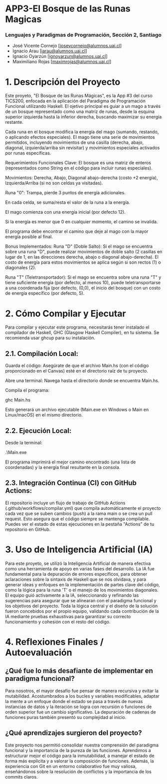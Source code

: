 # APP3-El Bosque de las Runas Magicas

### Lenguajes y Paradigmas de Programación, Sección 2, Santiago
- José Vicente Cornejo [josevcornejo@alumnos.uai.cl]
- Ignacio Arau [iarau@alumnos.uai.cl]
- Ignacio Oyarzún [ignoyarzun@alumnos.uai.cl]
- Maximiliano Rojas [maximrojas@alumnos.uai.cl]


# 1. Descripción del Proyecto
Este proyeto, "El Bosque de las Runas Mágicas", es la App #3 del curso TICS200, enfocada en la aplicación del Paradigma de Programación Funcional utilizando Haskell. El ojetivo principal es guiar a un mago a través de un bosque representado como una matríz de runas, desde la esquina superior izquierda hasta la inferior derecha, buscando maximizar su energía restante.

Cada runa en el bosque modifica la energía del mago (sumando, restando, o aplicando efectos especiales). El mago tiene una serie de movimientos permitidos, incluyendo movimientos de una casilla (derecha, abajo, diagonal, izquierda/arriba sin revisitar) y movimientos especiales activados por runas específicas.

Requerimientos Funcionales Clave:
El bosque es una matriz de enteros (representados como String en el código para incluir runas especiales).

Movimientos: Derecha, Abajo, Diagonal abajo-derecha (costo +2 energía), Izquierda/Arriba (si no son celdas ya visitadas).

Runa "0": Trampa, pierde 3 puntos de energía adicionales.

En cada celda, se suma/resta el valor de la runa a la energía.

El mago comienza con una energía inicial (por defecto 12).

Si la energía es menor que 0 en cualquier momento, el camino se invalida.

El programa debe encontrar el camino que deje al mago con la mayor energía posible al final.

Bonus Implementados:
Runa "D" (Doble Salto): Si el mago se encuentra sobre una runa "D", puede realizar movimientos de doble salto (2 casillas en lugar de 1, en las direcciones derecha, abajo o diagonal abajo-derecha). El costo de energía para estos movimientos se aplica según si son rectos (1) o diagonales (2).

Runa "T" (Teletransportador): Si el mago se encuentra sobre una runa "T" y tiene suficiente energía (por defecto, al menos 10), puede teletransportarse a una coordenada fija (por defecto, (0,0), el inicio del bosque) con un costo de energía específico (por defecto, 5).

# 2. Cómo Compilar y Ejecutar
Para compilar y ejecutar este programa, necesitarás tener instalado el compilador de Haskell, GHC (Glasgow Haskell Compiler), en tu sistema. Se recomienda usar ghcup para su instalación.

## 2.1. Compilación Local:
Guarda el código: Asegúrate de que el archivo Main.hs (con el código proporcionado en el Canvas) esté en el directorio raíz de tu proyecto.

Abre una terminal: Navega hasta el directorio donde se encuentra Main.hs.

Compila el programa:

ghc Main.hs

Esto generará un archivo ejecutable (Main.exe en Windows o Main en Linux/macOS) en el mismo directorio.

## 2.2. Ejecución Local:
Desde la terminal:

.\Main.exe

El programa imprimirá el mejor camino encontrado (una lista de coordenadas) y la energía final resultante en la consola.

## 2.3. Integración Continua (CI) con GitHub Actions:
El repositorio incluye un flujo de trabajo de GitHub Actions (.github/workflows/compilar.yml) que compila automáticamente el proyecto cada vez que se suben cambios (push) a la rama main o se crea un pull request. Esto asegura que el código siempre se mantenga compilable. Puedes ver el estado de estas ejecuciones en la pestaña "Actions" de tu repositorio en GitHub.

# 3. Uso de Inteligencia Artificial (IA)
Para este proyeto, se utilizó la Inteligencia Artificial de manera efectiva como una herramienta de apoyo en varias fases del desarrollo. La IA fue fundamental para la depuración de errores específicos, para obtener aclaraciones sobre la sintaxis de Haskell que se nos olvidava, y para generar ideas y enfoques en la implementación de partes clave del código, como la lógica para la runa 'T' o el manejo de los movimientos diagonales. El equipo guió activamente a la IA, seleccionando y refinando las sugerencias para asegurar que se alinearan con el paradigma funcional y los objetivos del proyecto. Toda la lógica central y el diseño de la solución fueron concebidos por el propio equipo, validando cada contribución de la IA mediante pruebas exhaustivas para garantizar su correcto funcionamiento y cohesión con el resto del código.

# 4. Reflexiones Finales / Autoevaluación
## ¿Qué fue lo más desafiante de implementar en paradigma funcional?

Para nosotros, el mayor desafío fue pensar de manera recursiva y evitar la mutabilidad. Acostumbrados a los bucles y variables modificables, adaptar la mente a un enfoque donde el estado se pasa a través de nuevas instancias de datos y la iteración se logra con recursión o funciones de orden superior fue un cambio significativo. La depuración de cadenas de funciones puras también presentó su complejidad al inicio.

## ¿Qué aprendizajes surgieron del proyecto?

Este proyecto nos permitió consolidar nuestra comprensión del paradigma funcional y la importancia de la pureza de las funciones. Aprendimos a estructurar mejor el código para la inmutabilidad, a manejar el estado de forma más explícita y a valorar la composición de funciones. Además, la experiencia con Git en un entorno colaborativo fue muy valiosa, enseñándonos sobre la resolución de conflictos y la importancia de los commits claros.
